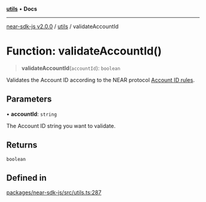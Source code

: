 [**utils**](../README.md) • **Docs**

***

[near-sdk-js v2.0.0](../../packages.md) / [utils](../README.md) / validateAccountId

# Function: validateAccountId()

> **validateAccountId**(`accountId`): `boolean`

Validates the Account ID according to the NEAR protocol
[Account ID rules](https://nomicon.io/DataStructures/Account#account-id-rules).

## Parameters

• **accountId**: `string`

The Account ID string you want to validate.

## Returns

`boolean`

## Defined in

[packages/near-sdk-js/src/utils.ts:287](https://github.com/dim-daskalov/near-sdk-js/blob/7e00e38bf9adddbe759a3d4d474ca9731ec4052b/packages/near-sdk-js/src/utils.ts#L287)
